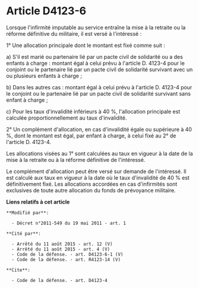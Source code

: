 # Article D4123-6

Lorsque l'infirmité imputable au service entraîne la mise à la retraite ou la réforme définitive du militaire, il est versé à
l'intéressé : 

1° Une allocation principale dont le montant est fixé comme suit : 

a) S'il est marié ou partenaire lié par un pacte civil de solidarité      ou a des enfants à charge : montant égal à celui
prévu à l'article D. 4123-4 pour le conjoint ou le partenaire lié par un pacte civil de solidarité      survivant avec un ou
plusieurs enfants à charge ; 

b) Dans les autres cas : montant égal à celui prévu à l'article D. 4123-4 pour le conjoint ou le partenaire lié par un pacte
civil de solidarité      survivant sans enfant à charge ; 

c) Pour les taux d'invalidité inférieurs à 40 %, l'allocation principale est calculée proportionnellement au taux
d'invalidité. 

2° Un complément d'allocation, en cas d'invalidité égale ou supérieure à 40 %, dont le montant est égal, par enfant à charge,
à celui fixé au 2° de l'article D. 4123-4. 

Les allocations visées au 1° sont calculées au taux en vigueur à la date de la mise à la retraite ou à la réforme définitive
de l'intéressé. 

Le complément d'allocation peut être versé sur demande de l'intéressé. Il est calculé aux taux en vigueur à la date où le
taux d'invalidité de 40 % est définitivement fixé. Les allocations accordées en cas d'infirmités sont exclusives de toute
autre allocation du fonds de prévoyance militaire.

**Liens relatifs à cet article**

	**Modifié par**:

	  - Décret n°2011-549 du 19 mai 2011 - art. 1

	**Cité par**:

	  - Arrêté du 11 août 2015 - art. 12 (V)
	  - Arrêté du 11 août 2015 - art. 4 (V)
	  - Code de la défense. - art. D4123-6-1 (V)
	  - Code de la défense. - art. R4123-14 (V)

	**Cite**:

	  - Code de la défense. - art. D4123-4
